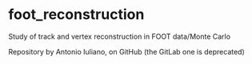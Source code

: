 # foot_reconstruction
Study of track and vertex reconstruction in FOOT data/Monte Carlo

Repository by Antonio Iuliano, on GitHub (the GitLab one is deprecated)